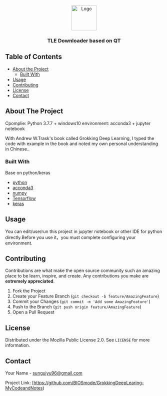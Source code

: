 

<!-- PROJECT LOGO -->
<br />
<p align="center">
  <a href="https://github.com/BIOSmode/TLEDownloader/">
    <img src="./logo.jpg" alt="Logo" width="80" height="80">
  </a>

  <h3 align="center">TLE Downloader based on QT</h3>

</p>



<!-- TABLE OF CONTENTS -->
## Table of Contents

* [About the Project](#about-the-project)
  * [Built With](#built-with)
* [Usage](#usage)
* [Contributing](#contributing)
* [License](#license)
* [Contact](#contact)



<!-- ABOUT THE PROJECT -->
## About The Project
Cpomplie: Python 3.7.7  + windows10
environment: acconda3 + jupyter notebook

With Andrew W.Trask's book called Grokking Deep Learning, I typed the code with example in the book and noted my own personal understanding in Chinese..


### Built With

Base on python/keras
* [python](https://docs.python.org/3.7/)
* [acconda3](https://www.anaconda.com/)
* [numpy](https://numpy.org/doc/stable/)
* [Tensorflow](https://github.com/tensorflow)
* [keras](https://keras.io/guides/)





<!-- USAGE EXAMPLES -->
## Usage

You can edit/use/run this project in jupyter notebook or other IDE for python directly.Before you use it，you must complete configuring your environment. 




<!-- CONTRIBUTING -->
## Contributing

Contributions are what make the open source community such an amazing place to be learn, inspire, and create. Any contributions you make are **extremely appreciated**.

1. Fork the Project
2. Create your Feature Branch (`git checkout -b feature/AmazingFeature`)
3. Commit your Changes (`git commit -m 'Add some AmazingFeature'`)
4. Push to the Branch (`git push origin feature/AmazingFeature`)
5. Open a Pull Request



<!-- LICENSE -->
## License
Distributed under the Mozilla Public License 2.0. See `LICENSE` for more information.



<!-- CONTACT -->
## Contact

Your Name - sunguiyu96@gmail.com

Project Link: [https://github.com/BIOSmode/GrokkingDeepLearing-MyCodeandNotes)




